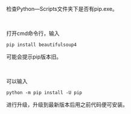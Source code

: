 检查Python—Scripts文件夹下是否有pip.exe。

<br>

打开cmd命令行，输入

`pip install beautifulsoup4`

可能会提示pip版本旧。

<br>

可以输入

`python -m pip install -U pip`

进行升级，升级到最新版本后用之前代码便可安装。
